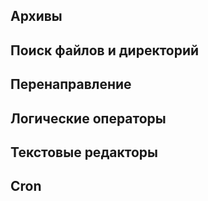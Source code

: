 
## Архивы









## Поиск файлов и директорий




## Перенаправление




## Логические операторы




## Текстовые редакторы




## Cron










